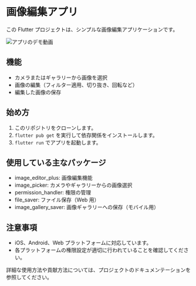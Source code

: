 # 画像編集アプリ

この Flutter プロジェクトは、シンプルな画像編集アプリケーションです。

![アプリのデモ動画](https://drive.google.com/file/d/1vQYjZzTy7GdkCdHXatXRzSDRow4Byn4S/preview)

## 機能

- カメラまたはギャラリーから画像を選択
- 画像の編集（フィルター適用、切り抜き、回転など）
- 編集した画像の保存

## 始め方

1. このリポジトリをクローンします。
2. `flutter pub get` を実行して依存関係をインストールします。
3. `flutter run` でアプリを起動します。

## 使用している主なパッケージ

- image_editor_plus: 画像編集機能
- image_picker: カメラやギャラリーからの画像選択
- permission_handler: 権限の管理
- file_saver: ファイル保存（Web 用）
- image_gallery_saver: 画像ギャラリーへの保存（モバイル用）

## 注意事項

- iOS、Android、Web プラットフォームに対応しています。
- 各プラットフォームの権限設定が適切に行われていることを確認してください。

詳細な使用方法や貢献方法については、プロジェクトのドキュメンテーションを参照してください。
